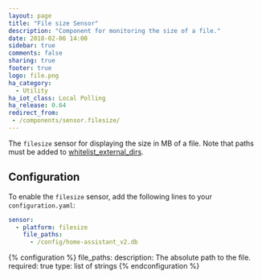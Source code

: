 ```yaml
---
layout: page
title: "File size Sensor"
description: "Component for monitoring the size of a file."
date: 2018-02-06 14:00
sidebar: true
comments: false
sharing: true
footer: true
logo: file.png
ha_category:
  - Utility
ha_iot_class: Local Polling
ha_release: 0.64
redirect_from:
 - /components/sensor.filesize/
---
```


The `filesize` sensor for displaying the size in MB of a file. Note that paths must be added to [whitelist_external_dirs](/docs/configuration/basic/).

## Configuration

To enable the `filesize` sensor, add the following lines to your `configuration.yaml`:

```yaml
sensor:
  - platform: filesize
    file_paths:
      - /config/home-assistant_v2.db
  ```

{% configuration %}
file_paths:
  description: The absolute path to the file.
  required: true
  type: list of strings
{% endconfiguration %}

